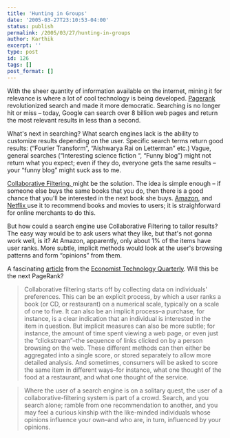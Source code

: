 ```yaml
---
title: 'Hunting in Groups'
date: '2005-03-27T23:10:53-04:00'
status: publish
permalink: /2005/03/27/hunting-in-groups
author: Karthik
excerpt: ''
type: post
id: 126
tags: []
post_format: []
---
```

With the sheer quantity of information available on the internet, mining it for relevance is where a lot of cool technology is being developed. [Pagerank ](http://www-db.stanford.edu/~backrub/google.html)revolutionized search and made it more democratic. Searching is no longer hit or miss – today, Google can search over 8 billion web pages and return the most relevant results in less than a second.

What's next in searching? What search engines lack is the ability to customize results depending on the user. Specific search terms return good results: (“Fourier Transform”, “Aishwarya Rai on Letterman” etc.) Vague, general searches (“Interesting science fiction “, “Funny blog”) might not return what you expect; even if they do, everyone gets the same results – your “funny blog” might suck ass to me.

[Collaborative Filtering, ](http://en.wikipedia.org/wiki/Collaborative_filtering)might be the solution. The idea is simple enough – if someone else buys the same books that you do, then there is a good chance that you'll be interested in the next book she buys. [Amazon](http://www.amazon.com), and [Netflix ](http://www.netflix.com)use it to recommend books and movies to users; it is straighforward for online merchants to do this.

But how could a search engine use Collaborative Filtering to tailor results? The easy way would be to ask users what they like, but that's not gonna work well, is it? At Amazon, apparently, only about 1% of the items have user ranks. More subtle, implicit methods would look at the user's browsing patterns and form “opinions” from them.

A fascinating [article](http://www.economist.com/science/tq/displayStory.cfm?story_id=3714044) from the [Economist Technology Quarterly](http://www.economist.com/science/tq/). Will this be the next PageRank?

> Collaborative filtering starts off by collecting data on individuals' preferences. This can be an explicit process, by which a user ranks a book (or CD, or restaurant) on a numerical scale, typically on a scale of one to five. It can also be an implicit process–a purchase, for instance, is a clear indication that an individual is interested in the item in question. But implicit measures can also be more subtle; for instance, the amount of time spent viewing a web page, or even just the “clickstream”–the sequence of links clicked on by a person browsing on the web. These different methods can then either be aggregated into a single score, or stored separately to allow more detailed analysis. And sometimes, consumers will be asked to score the same item in different ways–for instance, what one thought of the food at a restaurant, and what one thought of the service.

> Where the user of a search engine is on a solitary quest, the user of a collaborative-filtering system is part of a crowd. Search, and you search alone; ramble from one recommendation to another, and you may feel a curious kinship with the like-minded individuals whose opinions influence your own–and who are, in turn, influenced by your opinions.